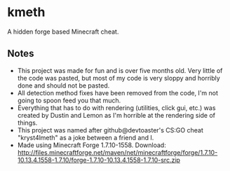 # kmeth
A hidden forge based Minecraft cheat.

Notes
-----
* This project was made for fun and is over five months old. Very little of the code was pasted, but most of my code is very sloppy and horribly done and should not be pasted.
* All detection method fixes have been removed from the code, I'm not going to spoon feed you that much.
* Everything that has to do with rendering (utilities, click gui, etc.) was created by Dustin and Lemon as I'm horrible at the rendering side of things.
* This project was named after github@devtoaster's CS:GO cheat "kryst4lmeth" as a joke between a friend and I.
* Made using Minecraft Forge 1.7.10-1558. Download: http://files.minecraftforge.net/maven/net/minecraftforge/forge/1.7.10-10.13.4.1558-1.7.10/forge-1.7.10-10.13.4.1558-1.7.10-src.zip
